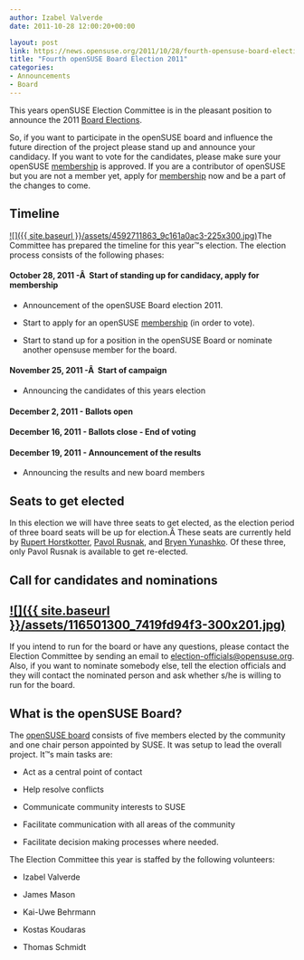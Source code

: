 ```yaml
---
author: Izabel Valverde
date: 2011-10-28 12:00:20+00:00

layout: post
link: https://news.opensuse.org/2011/10/28/fourth-opensuse-board-election-2011/
title: "Fourth openSUSE Board Election 2011"
categories:
- Announcements
- Board
---
```

This years openSUSE Election Committee is in the pleasant position to announce the 2011 [Board Elections](http://en.opensuse.org/openSUSE:Board_election).

So, if you want to participate in the openSUSE board and influence the future direction of the project please stand up and announce your candidacy. If you want to vote for the candidates, please make sure your openSUSE [membership](http://en.opensuse.org/Members) is approved. If you are a contributor of openSUSE but you are not a member yet, apply for [membership](http://en.opensuse.org/openSUSE:Membership_officials#Process) now and be a part of the changes to come.

<!-- more -->


## Timeline


[![]({{ site.baseurl }}/assets/4592711863_9c161a0ac3-225x300.jpg)](https://news.opensuse.org/2011/10/28/fourth-opensuse-board-election-2011/4592711863_9c161a0ac3/)The Committee has prepared the timeline for this year™s election. The election process consists of the following phases:


#### **October 28, 2011** -Â  Start of standing up for candidacy, apply for membership





	
  * Announcement of the openSUSE Board election 2011.

	
  * Start to apply for an openSUSE [membership](http://en.opensuse.org/Members) (in order to vote).

	
  * Start to stand up for a position in the openSUSE Board or nominate another opensuse member for the board.




#### **November 25, 2011** -Â  Start of campaign





	
  * Announcing the candidates of this years election




#### **December 2, 2011** - Ballots open




#### **December 16, 2011** - Ballots close - End of voting




#### **December 19, 2011** - Announcement of the results





	
  * Announcing the results and new board members




## Seats to get elected


In this election we will have three seats to get elected, as the election period of three board seats will be up for election.Â These seats are currently held by [Rupert Horstkotter](http://en.opensuse.org/User:Rhorstkoetter), [Pavol Rusnak](http://en.opensuse.org/User:Prusnak), and [Bryen Yunashko](http://en.opensuse.org/User:Byunashko). Of these three, only Pavol Rusnak is available to get re-elected.


## Call for candidates and nominations




## [![]({{ site.baseurl }}/assets/116501300_7419fd94f3-300x201.jpg)](https://news.opensuse.org/2011/10/28/fourth-opensuse-board-election-2011/116501300_7419fd94f3/)


If you intend to run for the board or have any questions, please contact the Election Committee by sending an email to [election-officials@opensuse.org](mailto:election-officials@opensuse.org). Also, if you want to nominate somebody else, tell the election officials and they will contact the nominated person and ask whether s/he is willing to run for the board.


## What is the openSUSE Board?


The [openSUSE board](http://en.opensuse.org/openSUSE:Board) consists of five members elected by the community and one chair person appointed by SUSE. It was setup to lead the overall project. It™s main tasks are:



	
  * Act as a central point of contact

	
  * Help resolve conflicts

	
  * Communicate community interests to SUSE

	
  * Facilitate communication with all areas of the community

	
  * Facilitate decision making processes where needed.


The Election Committee this year is staffed by the following volunteers:

	
  * Izabel Valverde

	
  * James Mason

	
  * Kai-Uwe Behrmann

	
  * Kostas Koudaras

	
  * Thomas Schmidt

		
